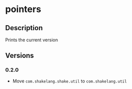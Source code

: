 # pointers

## Description

Prints the current version

## Versions

### 0.2.0

* Move `com.shakelang.shake.util` to `com.shakelang.util`